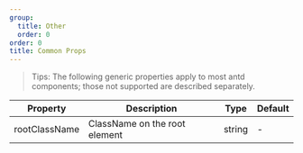 ```yaml
---
group:
  title: Other
  order: 0
order: 0
title: Common Props
---
```


> Tips: The following generic properties apply to most antd components; those not supported are described separately.

| Property      | Description                   | Type   | Default |
| ------------- | ----------------------------- | ------ | ------- |
| rootClassName | ClassName on the root element | string | -       |
